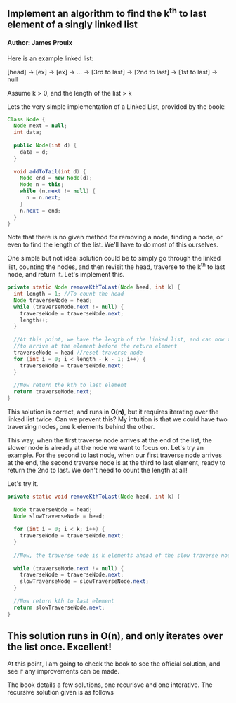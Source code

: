 ## Implement an algorithm to find the k<sup>th</sup> to last element of a singly linked list
#### Author: James Proulx

Here is an example linked list:

[head] -> [ex] -> [ex] -> ... -> [3rd to last] -> [2nd to last] -> [1st to last] -> null

Assume k > 0, and the length of the list > k

Lets the very simple implementation of a Linked List, provided by the book:

```java
Class Node {
  Node next = null;
  int data;
  
  public Node(int d) {
    data = d;
  }
  
  void addToTail(int d) {
    Node end = new Node(d);
    Node n = this;
    while (n.next != null) {
      n = n.next;
    }
    n.next = end;
  }
}
```


Note that there is no given method for removing a node, finding a node, or even to find the length of the list.
We'll have to do most of this ourselves.


One simple but not ideal solution could be to simply go through the linked list, counting the nodes, and then revisit the head,
traverse to the k<sup>th</sup> to last node, and return it. Let's implement this.

```java
private static Node removeKthToLast(Node head, int k) {
  int length = 1; //To count the head
  Node traverseNode = head;
  while (traverseNode.next != null) {
    traverseNode = traverseNode.next;
    length++;
  }
  
  //At this point, we have the length of the linked list, and can now travel the length - k - 1 
  //to arrive at the element before the return element
  traverseNode = head //reset traverse node
  for (int i = 0; i < length - k - 1; i++) {
    traverseNode = traverseNode.next;
  }
  
  //Now return the kth to last element
  return traverseNode.next;
}
```

This solution is correct, and runs in **O(n)**, but it requires iterating over the linked list twice. Can we prevent this?
My intuition is that we could have two traversing nodes, one k elements behind the other.

This way, when the first traverse node arrives at the end of the list, the slower node is already at the node we want to focus on.
Let's try an example. For the second to last node, when our first traverse node arrives at the end, the second traverse node
is at the third to last element, ready to return the 2nd to last. We don't need to count the length at all!

Let's try it.

```java
private static void removeKthToLast(Node head, int k) {
  
  Node traverseNode = head;
  Node slowTraverseNode = head;
  
  for (int i = 0; i < k; i++) {
    traverseNode = traverseNode.next;
  }
  
  //Now, the traverse node is k elements ahead of the slow traverse node. Continue so the traverse node finds the end.
  
  while (traverseNode.next != null) {
    traverseNode = traverseNode.next;
    slowTraverseNode = slowTraverseNode.next;
  }
  
  //Now return kth to last element
  return slowTraverseNode.next;
}
```

This solution runs in **O(n)**, and only iterates over the list once. Excellent!
---------------------------------------------------------------------------------
At this point, I am going to check the book to see the official solution, and see if any improvements can be made.

The book details a few solutions, one recurisve and one interative.
The recursive solution given is as follows
